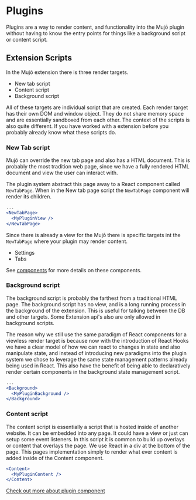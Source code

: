 # Plugins

Plugins are a way to render content, and functionality into the Mujō plugin without having to know the entry points for things like a background script or content script.

## Extension Scripts

In the Mujō extension there is three render targets.

* New tab script
* Content script
* Background script

All of these targets are individual script that are created. Each render target has their own DOM and window object. They do not share memory space and are essentially sandboxed from each other. The context of the scripts is also quite different. If you have worked with a extension before you probably already know what these scripts do.

### New Tab script

Mujō can override the new tab page and also has a HTML document. This is probably the most tradition web page, since we have a fully rendered HTML document and view the user  can interact with.

The plugin system abstract this page away to a React component called `NewTabPage`. When in the New tab page script the `NewTabPage` component will render its children.

```jsx
...
<NewTabPage>
  <MyPluginView />
</NewTabPage>
```

Since there is already a view for the Mujō there is specific targets int the `NewTabPage` where your plugin may render content.

* Settings
* Tabs

See [components](./components.md) for more details on these components.

### Background script

The background script is probably the farthest from a traditional HTML page. The background script has no view, and is a long running process in the background of the extension. This is useful for talking between the DB and other targets. Some Extension api's also are only allowed in background scripts.

The reason why we still use the same paradigm of React components for a viewless render target is because now with the introduction of React Hooks we have a clear model of how we can react to changes in state and also manipulate state, and instead of introducing new paradigms into the plugin system we chose to leverage the same state management patterns already being used in React. This also have the benefit of being able to declaratively render certain components in the background state management script.

```jsx
...
<Background>
  <MyPluginBackground />
</Background>
```

### Content script

The content script is essentially a script that is hosted inside of another website. It can be embedded into any page. It could have a view or just can setup some event listeners. In this script it is common to build up overlays or content that overlays the page. We use React in a div at the bottom of the page. This pages implementation simply to render what ever content is added inside of the Content component.

```jsx
<Content>
  <MyPluginContent />
</Content>
```

[Check out more about plugin component](./components.md)
